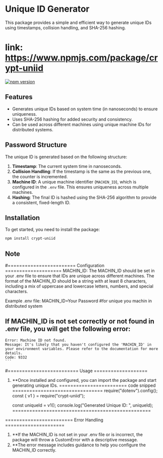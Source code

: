 # Unique ID Generator

This package provides a simple and efficient way to generate unique IDs using timestamps, collision handling, and SHA-256 hashing.
# link: https://www.npmjs.com/package/crypt-uniid

[![npm version](https://badge.fury.io/js/crypt-uniid.svg)](https://www.npmjs.com/package/crypt-uniid) 

## Features

- Generates unique IDs based on system time (in nanoseconds) to ensure uniqueness.
- Uses SHA-256 hashing for added security and consistency.
- Can be used across different machines using unique machine IDs for distributed systems.

## Password Structure

The unique ID is generated based on the following structure:

1. **Timestamp**: The current system time in nanoseconds.
2. **Collision Handling**: If the timestamp is the same as the previous one, the counter is incremented.
3. **Machine ID**: A unique machine identifier (`MACHIN_ID`), which is configured in the `.env` file. This ensures uniqueness across multiple machines.
4. **Hashing**: The final ID is hashed using the SHA-256 algorithm to provide a consistent, fixed-length ID.

## Installation

To get started, you need to install the package:

```bash
npm install crypt-uniid
```

## Note
#======================== Configuration ====================
MACHIN_ID: The MACHIN_ID should be set in your .env file to ensure that IDs are unique across different machines. The format of the MACHIN_ID should be a string with at least 8 characters, including a mix of uppercase and lowercase letters, numbers, and special characters.

Example .env file:
  MACHIN_ID=Your Password #for unique you machin in distributed system

## If MACHIN_ID is not set correctly or not found in .env file, you will get the following error:
    Error: Machine ID not found.
    Message: It's likely that you haven't configured the 'MACHIN_ID' in your environment variables. Please refer to the documentation for more details.
    Code: 9332
    ```


#========================= Usage ===================
1. **Once installed and configured, you can import the package and start generating unique IDs.
======================== code snipped ================================
    require("dotenv").config();
    const { v1 } = require("crypt-uniid");

    const uniqueId = v1();
    console.log("Generated Unique ID: ", uniqueId);
=================================================


======================== Error Handling =====================
  1. **If the MACHIN_ID is not set in your .env file or is incorrect, the package will throw a CustomError with a descriptive     message.
  2. **The error message includes guidance to help you configure the MACHIN_ID correctly.
